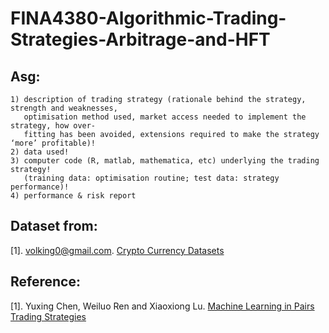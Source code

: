 # FINA4380-Algorithmic-Trading-Strategies-Arbitrage-and-HFT
  
## Asg:

    1) description of trading strategy (rationale behind the strategy, strength and weaknesses, 
       optimisation method used, market access needed to implement the strategy, how over-
       fitting has been avoided, extensions required to make the strategy ‘more’ profitable)!
    2) data used!
    3) computer code (R, matlab, mathematica, etc) underlying the trading strategy!
       (training data: optimisation routine; test data: strategy performance)!
    4) performance & risk report

## Dataset from:
[1]. volking0@gmail.com. [Crypto Currency Datasets](http://www.cryptodatasets.com/)

## Reference:
[1]. Yuxing Chen, Weiluo Ren and Xiaoxiong Lu. [Machine Learning in Pairs Trading Strategies](http://cs229.stanford.edu/proj2012/ChenRenLu-MachineLearningInPairsTradingStrategies.pdf) </br>
